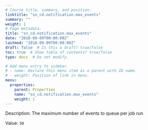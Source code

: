 ```yaml
---
# Course title, summary, and position.
linktitle: "sn_cd.notification.max_events"
summary: ""
weight: 1
# Page metadata.
title: "sn_cd.notification.max_events"
date: "2018-09-09T00:00:00Z"
lastmod: "2018-09-09T00:00:00Z"
draft: false  # Is this a draft? true/false
toc: true  # Show table of contents? true/false
type: docs  # Do not modify.

# Add menu entry to sidebar.
# - name: Declare this menu item as a parent with ID name.
# - weight: Position of link in menu.
menu:
  properties:
    parent: Properties
    name: "sn_cd.notification.max_events"
    weight: 1
---
```


Description: The maximum number of events to queue per job run


Value: `50`